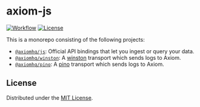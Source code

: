 # axiom-js

[![Workflow][workflow_badge]][workflow]
[![License][license_badge]][license]

This is a monorepo consisting of the following projects:

* [`@axiomhq/js`](./packages/js): Official API bindings that let you ingest or query your data.
* [`@axiomhq/winston`](./packages/winston): A [winston](https://github.com/winstonjs/winston) transport which sends logs to Axiom.
* [`@axiomhq/pino`](./packages/pino): A [pino](https://github.com/pinojs/pino) transport which sends logs to Axiom.

## License

Distributed under the [MIT License](LICENSE).

<!-- Badges -->

[workflow]: https://github.com/axiomhq/axiom-js/actions/workflows/ci.yml
[workflow_badge]: https://img.shields.io/github/actions/workflow/status/axiomhq/axiom-js/ci.yml?branch=main&ghcache=unused
[license]: https://opensource.org/licenses/MIT
[license_badge]: https://img.shields.io/github/license/axiomhq/axiom-js.svg?color=blue&ghcache=unused
